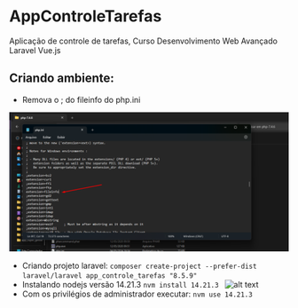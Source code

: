 # AppControleTarefas
Aplicação de controle de tarefas, Curso Desenvolvimento Web Avançado Laravel Vue.js
## Criando ambiente:
* Remova o ; do fileinfo do php.ini

![alt text](image.png)

* Criando projeto laravel:
```composer create-project --prefer-dist laravel/laravel app_controle_tarefas "8.5.9"```
*  Instalando nodejs versão 14.21.3
```nvm install 14.21.3 ```
![alt text](image-1.png)
* Com os privilégios de administrador executar:
```nvm use 14.21.3```